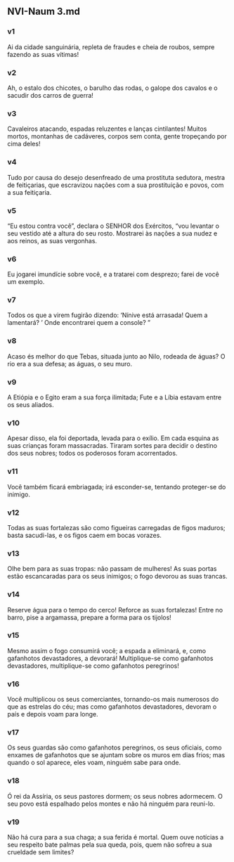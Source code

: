 ## NVI-Naum 3.md
### v1
 Ai da cidade sanguinária, repleta de fraudes e cheia de roubos, sempre fazendo as suas vítimas!
### v2
 Ah, o estalo dos chicotes, o barulho das rodas, o galope dos cavalos e o sacudir dos carros de guerra!
### v3
 Cavaleiros atacando, espadas reluzentes e lanças cintilantes! Muitos mortos, montanhas de cadáveres, corpos sem conta, gente tropeçando por cima deles!
### v4
 Tudo por causa do desejo desenfreado de uma prostituta sedutora, mestra de feitiçarias, que escravizou nações com a sua prostituição e povos, com a sua feitiçaria.
### v5
 “Eu estou contra você”, declara o SENHOR dos Exércitos, “vou levantar o seu vestido até a altura do seu rosto. Mostrarei às nações a sua nudez e aos reinos, as suas vergonhas.
### v6
 Eu jogarei imundície sobre você, e a tratarei com desprezo; farei de você um exemplo.
### v7
 Todos os que a virem fugirão dizendo: ‘Nínive está arrasada! Quem a lamentará? ’ Onde encontrarei quem a console? ”
### v8
 Acaso és melhor do que Tebas, situada junto ao Nilo, rodeada de águas? O rio era a sua defesa; as águas, o seu muro.
### v9
 A Etiópia e o Egito eram a sua força ilimitada; Fute e a Líbia estavam entre os seus aliados.
### v10
 Apesar disso, ela foi deportada, levada para o exílio. Em cada esquina as suas crianças foram massacradas. Tiraram sortes para decidir o destino dos seus nobres; todos os poderosos foram acorrentados.
### v11
 Você também ficará embriagada; irá esconder-se, tentando proteger-se do inimigo.
### v12
 Todas as suas fortalezas são como figueiras carregadas de figos maduros; basta sacudi-las, e os figos caem em bocas vorazes.
### v13
 Olhe bem para as suas tropas: não passam de mulheres! As suas portas estão escancaradas para os seus inimigos; o fogo devorou as suas trancas.
### v14
 Reserve água para o tempo do cerco! Reforce as suas fortalezas! Entre no barro, pise a argamassa, prepare a forma para os tijolos!
### v15
 Mesmo assim o fogo consumirá você; a espada a eliminará, e, como gafanhotos devastadores, a devorará! Multiplique-se como gafanhotos devastadores, multiplique-se como gafanhotos peregrinos!
### v16
 Você multiplicou os seus comerciantes, tornando-os mais numerosos do que as estrelas do céu; mas como gafanhotos devastadores, devoram o país e depois voam para longe.
### v17
 Os seus guardas são como gafanhotos peregrinos, os seus oficiais, como enxames de gafanhotos que se ajuntam sobre os muros em dias frios; mas quando o sol aparece, eles voam, ninguém sabe para onde.
### v18
 Ó rei da Assíria, os seus pastores dormem; os seus nobres adormecem. O seu povo está espalhado pelos montes e não há ninguém para reuni-lo.
### v19
 Não há cura para a sua chaga; a sua ferida é mortal. Quem ouve notícias a seu respeito bate palmas pela sua queda, pois, quem não sofreu a sua crueldade sem limites?
